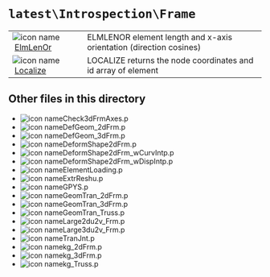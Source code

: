 <!-- <!DOCTYPE html> -->
<!-- <html lang="en"> -->
<!-- <body> -->
<!-- <a name="_top"></a>
<table width="100%"><tr><td align="left"><a href="../../../index.md"><img alt="<" border="0" src="../../../left.png">&nbsp;Master index</a></td>
<td align="right"><a href="index.md">Index for `latest\Introspection\Frame`&nbsp;<img alt=">" border="0" src="../../../right.png"></a></td></tr></table> -->

# `latest\Introspection\Frame`

<table>
<tr><td><img src="../../../matlab_logo.png" alt="icon name" class="icon">&nbsp;<a href="ElmLenOr">ElmLenOr</a></td><td>ELMLENOR element length and x-axis orientation (direction cosines) </td></tr><tr><td><img src="../../../matlab_logo.png" alt="icon name" class="icon">&nbsp;<a href="Localize">Localize</a></td><td>LOCALIZE returns the node coordinates and id array of element </td></tr></table>

## Other files in this directory

<ul>
<li><img src="../../../matlab_logo.png" alt="icon name" class="icon">Check3dFrmAxes.p</li><li><img src="../../../matlab_logo.png" alt="icon name" class="icon">DefGeom_2dFrm.p</li><li><img src="../../../matlab_logo.png" alt="icon name" class="icon">DefGeom_3dFrm.p</li><li><img src="../../../matlab_logo.png" alt="icon name" class="icon">DeformShape2dFrm.p</li><li><img src="../../../matlab_logo.png" alt="icon name" class="icon">DeformShape2dFrm_wCurvIntp.p</li><li><img src="../../../matlab_logo.png" alt="icon name" class="icon">DeformShape2dFrm_wDispIntp.p</li><li><img src="../../../matlab_logo.png" alt="icon name" class="icon">ElementLoading.p</li><li><img src="../../../matlab_logo.png" alt="icon name" class="icon">ExtrReshu.p</li><li><img src="../../../matlab_logo.png" alt="icon name" class="icon">GPYS.p</li><li><img src="../../../matlab_logo.png" alt="icon name" class="icon">GeomTran_2dFrm.p</li><li><img src="../../../matlab_logo.png" alt="icon name" class="icon">GeomTran_3dFrm.p</li><li><img src="../../../matlab_logo.png" alt="icon name" class="icon">GeomTran_Truss.p</li><li><img src="../../../matlab_logo.png" alt="icon name" class="icon">Large2du2v_Frm.p</li><li><img src="../../../matlab_logo.png" alt="icon name" class="icon">Large3du2v_Frm.p</li><li><img src="../../../matlab_logo.png" alt="icon name" class="icon">TranJnt.p</li><li><img src="../../../matlab_logo.png" alt="icon name" class="icon">kg_2dFrm.p</li><li><img src="../../../matlab_logo.png" alt="icon name" class="icon">kg_3dFrm.p</li><li><img src="../../../matlab_logo.png" alt="icon name" class="icon">kg_Truss.p</li></ul>


<!-- <hr><address>Generated on Sat 19-Dec-2020 22:25:24 by <strong><a href="http://www.artefact.tk/software/matlab/m2html/" title="Matlab Documentation in HTML">m2html</a></strong> &copy; 2005</address> -->
<!-- </body> -->
<!-- </html> -->